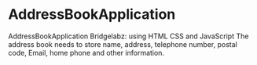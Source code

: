 # AddressBookApplication
 AddressBookApplication Bridgelabz:  using HTML CSS and JavaScript  The address book needs to store name, address, telephone number, postal code, Email, home phone and other information.
